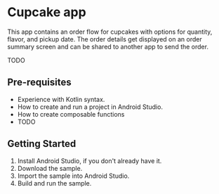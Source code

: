  Cupcake app
=================================

This app contains an order flow for cupcakes with options for quantity, flavor, and pickup date.
The order details get displayed on an order summary screen and can be shared to another app to
send the order.

TODO


Pre-requisites
--------------
* Experience with Kotlin syntax.
* How to create and run a project in Android Studio.
* How to create composable functions 
* TODO


Getting Started
---------------
1. Install Android Studio, if you don't already have it.
2. Download the sample.
3. Import the sample into Android Studio.
4. Build and run the sample.
